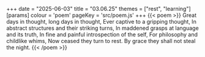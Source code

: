 +++
date = "2025-06-03"
title = "03.06.25"
themes = ["rest", "learning"]
[params]
  colour = 'poem'
  pageKey = 'src/poem.js'
+++
{{< poem >}}
Great days in thought, long days in thought,
Ever captive to a gripping thought,
In abstract structures and their striking turns,
In maddened grasps at language and its truth,
In fine and painful introspection of the self,
For philosophy and childlike whims,
Now ceased they turn to rest.
By grace they shall not steal the night.
{{< /poem >}}